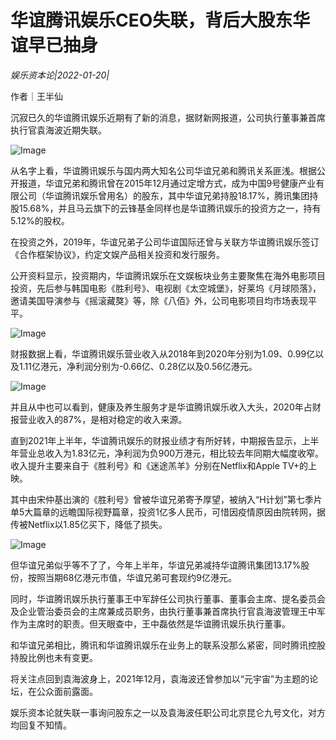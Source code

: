 # 华谊腾讯娱乐CEO失联，背后大股东华谊早已抽身

*娱乐资本论|2022-01-20|*

作者｜王半仙

沉寂已久的华谊腾讯娱乐近期有了新的消息，据财新网报道，公司执行董事兼首席执行官袁海波近期失联。

![Image](https://inews.gtimg.com/newsapp_bt/0/14446027004/641)

从名字上看，华谊腾讯娱乐与国内两大知名公司华谊兄弟和腾讯关系匪浅。根据公开报道，华谊兄弟和腾讯曾在2015年12月通过定增方式，成为中国9号健康产业有限公司（华谊腾讯娱乐曾用名）的股东，其中华谊兄弟持股18.17%，腾讯集团持股15.68%，并且马云旗下的云锋基金同样也是华谊腾讯娱乐的投资方之一，持有5.12%的股权。

在投资之外，2019年，华谊兄弟子公司华谊国际还曾与关联方华谊腾讯娱乐签订《合作框架协议》，约定文娱产品相关投资和发行服务。

公开资料显示，投资期内，华谊腾讯娱乐在文娱板块业务主要聚焦在海外电影项目投资，先后参与韩国电影《胜利号》、电视剧《太空城堡》，好莱坞《月球陨落》，邀请美国导演参与《摇滚藏獒》等，除《八佰》外，公司电影项目均市场表现平平。

![Image](https://inews.gtimg.com/newsapp_bt/0/14446027003/641)

财报数据上看，华谊腾讯娱乐营业收入从2018年到2020年分别为1.09、0.99亿以及1.11亿港元，净利润分别为-0.66亿、0.28亿以及0.56亿港元。

![Image](https://inews.gtimg.com/newsapp_bt/0/14446027002/641)

并且从中也可以看到，健康及养生服务才是华谊腾讯娱乐收入大头，2020年占财报营业收入的87%，是相对稳定的收入来源。

直到2021年上半年，华谊腾讯娱乐的财报业绩才有所好转，中期报告显示，上半年营业总收入为1.83亿元，净利润为负900万港元，相比较去年同期大幅度收窄。收入提升主要来自于《胜利号》和《迷途羔羊》分别在Netflix和Apple TV+的上映。

其中由宋仲基出演的《胜利号》曾被华谊兄弟寄予厚望，被纳入“H计划”第七季片单5大篇章的远瞻国际视野篇章，投资1亿多人民币，可惜因疫情原因由院转网，据传被Netflix以1.85亿买下，降低了损失。

![Image](https://inews.gtimg.com/newsapp_bt/0/14446027021/641)

但华谊兄弟似乎等不了了，今年上半年，华谊兄弟减持华谊腾讯集团13.17%股份，按照当期68亿港元市值，华谊兄弟可套现约9亿港元。

同时，华谊腾讯娱乐执行董事王中军辞任公司执行董事、董事会主席、提名委员会及企业管治委员会的主席兼成员职务，由执行董事兼首席执行官袁海波管理王中军作为主席时的职责。但天眼查中，王中磊依然是华谊腾讯娱乐执行董事。

和华谊兄弟相比，腾讯和华谊腾讯娱乐在业务上的联系没那么紧密，同时腾讯控股持股比例也未有变更。

将关注点回到袁海波身上，2021年12月，袁海波还曾参加以“元宇宙”为主题的论坛，在公众面前露面。

娱乐资本论就失联一事询问股东之一以及袁海波任职公司北京昆仑九号文化，对方均回复不知情。

